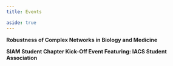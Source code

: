 ```yaml
---
title: Events 

aside: true
---
```



**Robustness of Complex Networks in Biology and Medicine**

**SIAM Student Chapter Kick-Off Event  Featuring: IACS Student Association**